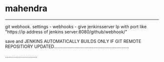 # mahendra
------
git webhook.
 settings - webhooks - give jenkinsserver Ip with port like "https://ip address of jenkins server:8080/github/webhook/"
 
 save and JENKINS AUTOMATICALLY BUILDS ONLY IF GIT REMOTE REPOSITIORY UPDATED.............................................................
 





..........................
